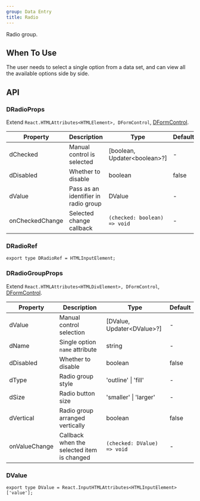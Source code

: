 ```yaml
---
group: Data Entry
title: Radio
---
```


Radio group.

## When To Use

The user needs to select a single option from a data set, and can view all the available options side by side.

## API

### DRadioProps

Extend `React.HTMLAttributes<HTMLElement>, DFormControl`, [DFormControl](/components/Form#DFormControl).

<!-- prettier-ignore-start -->
| Property | Description | Type | Default | 
| --- | --- | --- | --- | 
| dChecked | Manual control is selected | [boolean, Updater\<boolean\>?] | - |
| dDisabled | Whether to disable | boolean | false |
| dValue | Pass as an identifier in radio group | DValue  | - |
| onCheckedChange | Selected change callback | `(checked: boolean) => void` | - |
<!-- prettier-ignore-end -->

### DRadioRef

```tsx
export type DRadioRef = HTMLInputElement;
```

### DRadioGroupProps

Extend `React.HTMLAttributes<HTMLDivElement>, DFormControl`, [DFormControl](/components/Form#DFormControl).

<!-- prettier-ignore-start -->
| Property | Description | Type | Default | 
| --- | --- | --- | --- | 
| dValue | Manual control selection | [DValue, Updater\<DValue\>?] | - |
| dName | Single option `name` attribute | string | - |
| dDisabled | Whether to disable | boolean | false |
| dType | Radio group style | 'outline' \| 'fill' | - |
| dSize | Radio button size | 'smaller' \| 'larger' | - |
| dVertical | Radio group arranged vertically | boolean | false |
| onValueChange | Callback when the selected item is changed | `(checked: DValue) => void` | - |
<!-- prettier-ignore-end -->

### DValue

```tsx
export type DValue = React.InputHTMLAttributes<HTMLInputElement>['value'];
```
